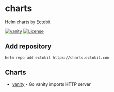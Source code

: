 # charts

Helm charts by Ectobit

[![vanity](https://github.com/ectobit/charts/actions/workflows/vanity.yml/badge.svg)](https://github.com/ectobit/charts/actions/workflows/vanity.yml)
[![License](https://img.shields.io/github/license/ectobit/vanity)](LICENSE)

## Add repository

`helm repo add ectobit https://charts.ectobit.com`

## Charts

- [vanity](vanity/README.md) - Go vanity imports HTTP server
